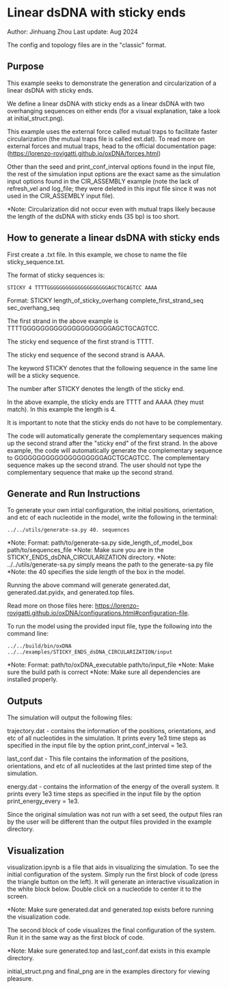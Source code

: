 # Linear dsDNA with sticky ends

Author: Jinhuang Zhou
Last update: Aug 2024

The config and topology files are in the "classic" format. 

## Purpose

This example seeks to demonstrate the generation and circularization of a linear dsDNA with sticky ends. 

We define a linear dsDNA with sticky ends as a linear dsDNA with two overhanging sequences on either ends (for a visual explanation, take a look at initial_struct.png). 

This example uses the external force called mutual traps to facilitate faster circularization (the mutual traps file is called ext.dat). To read more on external forces and mutual traps, head to the official documentation page: (https://lorenzo-rovigatti.github.io/oxDNA/forces.html)

Other than the seed and print_conf_interval options found in the input file, the rest of the simulation input options are the exact same as the simulation input options found in the CIR_ASSEMBLY example (note the lack of refresh_vel and log_file; they were deleted in this input file since it was not used in the CIR_ASSEMBLY input file).

*Note: Circularization did not occur even with mutual traps likely because the length of the dsDNA with sticky ends (35 bp) is too short. 

## How to generate a linear dsDNA with sticky ends

First create a .txt file. In this example, we chose to name the file sticky_sequence.txt.

The format of sticky sequences is:

    STICKY 4 TTTTGGGGGGGGGGGGGGGGGGGGAGCTGCAGTCC AAAA

Format: STICKY length_of_sticky_overhang complete_first_strand_seq sec_overhang_seq

The first strand in the above example is TTTTGGGGGGGGGGGGGGGGGGGGAGCTGCAGTCC.

The sticky end sequence of the first strand is TTTT.

The sticky end sequence of the second strand is AAAA.

The keyword STICKY denotes that the following sequence in the same line will be a sticky sequence.

The number after STICKY denotes the length of the sticky end.
    
In the above example, the sticky ends are TTTT and AAAA (they must match). In this example the length is 4.

It is important to note that the sticky ends do not have to be complementary.
    
The code will automatically generate the complementary sequences making up the second strand after the "sticky end" of the first strand. In the above example, the code will automatically generate the complementary sequence to GGGGGGGGGGGGGGGGGGGGAGCTGCAGTCC. The complementary sequence makes up the second strand. The user should not type the complementary sequence that make up the second strand.

## Generate and Run Instructions

To generate your own intial configuration, the initial positions, orientation, and etc of each nucleotide in the model, write the following in the terminal:

```../../utils/generate-sa.py 40. sequences```

*Note: Format: path/to/generate-sa.py side_length_of_model_box path/to/sequences_file
*Note: Make sure you are in the STICKY_ENDS_dsDNA_CIRCULARIZATION directory.
*Note: ../../utils/generate-sa.py simply means the path to the generate-sa.py file
*Note: the 40 specifies the side length of the box in the model.

Running the above command will generate generated.dat, generated.dat.pyidx, and generated.top files. 

Read more on those files here: https://lorenzo-rovigatti.github.io/oxDNA/configurations.html#configuration-file. 

To run the model using the provided input file, type the following into the command line:

```../../build/bin/oxDNA ../../examples/STICKY_ENDS_dsDNA_CIRCULARIZATION/input```

*Note: Format: path/to/oxDNA_executable path/to/input_file
*Note: Make sure the build path is correct
*Note: Make sure all dependencies are installed properly.

## Outputs

The simulation will output the following files:

trajectory.dat - contains the information of the positions, orientations, and etc of all nucleotides in the simulation. It prints every 1e3 time steps as specified in the input file by the option print_conf_interval = 1e3. 

last_conf.dat - This file contains the information of the positions, orientations, and etc of all nucleotides at the last printed time step of the simulation. 

energy.dat - contains the information of the energy of the overall system. It prints every 1e3 time steps as specified in the input file by the option print_energy_every = 1e3.

Since the original simulation was not run with a set seed, the output files ran by the user will be different than the output files provided in the example directory. 

## Visualization

visualization.ipynb is a file that aids in visualizing the simulation. To see the initial configuration of the system. Simply run the first block of code (press the triangle button on the left). It will generate an interactive visualization in the white block below. Double click on a nucleotide to center it to the screen. 

*Note: Make sure generated.dat and generated.top exists before running the visualization code.

The second block of code visualizes the final configuration of the system. Run it in the same way as the first block of code. 

*Note: Make sure generated.top and last_conf.dat exists in this example directory.

initial_struct.png and final_png are in the examples directory for viewing pleasure. 

